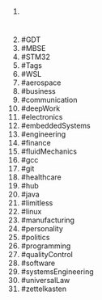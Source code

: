 1. #
1. #GDT
1. #MBSE
1. #STM32
1. #Tags
1. #WSL
1. #aerospace
1. #business
1. #communication
1. #deepWork
1. #electronics
1. #embeddedSystems
1. #engineering
1. #finance
1. #fluidMechanics
1. #gcc
1. #git
1. #healthcare
1. #hub
1. #java
1. #limitless
1. #linux
1. #manufacturing
1. #personality
1. #politics
1. #programming
1. #qualityControl
1. #software
1. #systemsEngineering
1. #universalLaw
1. #zettelkasten
